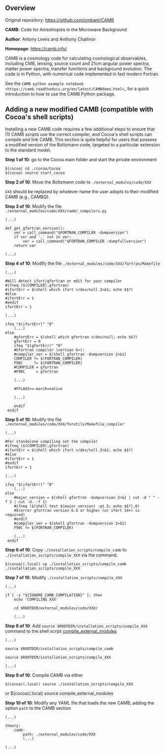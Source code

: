 ## Overview 

Original repository: https://github.com/cmbant/CAMB 

**CAMB**: Code for Anisotropies in the Microwave Background

**Author**: Antony Lewis and Anthony Challinor

**Homepage**: https://camb.info/

CAMB is a cosmology code for calculating cosmological observables, including
CMB, lensing, source count and 21cm angular power spectra, matter power spectra, transfer functions
and background evolution. The code is in Python, with numerical code implemented in fast modern Fortran.

See the `CAMB python example notebook <https://camb.readthedocs.org/en/latest/CAMBdemo.html>`_ for a
quick introduction to how to use the CAMB Python package.

## Adding a new modified CAMB (compatible with Cocoa's shell scripts)


Installing a new CAMB code requires a few additional steps to ensure that (1) CAMB scripts use the correct compiler, and Cocoa's shell scripts can compile and link CAMB. This section is quite helpful for users that possess a modified version of the Boltzmann code, targeted to a particular extension to the standard model.

**Step 1 of 10**: go to the Cocoa main folder and start the private environment

    $(cocoa) cd ./cocoa/Cocoa
    $(cocoa) source start_cocoa
    
**Step 2 of 10**: Move the Boltzmann code to `./external_modules/code/XXX`

`XXX` should be replaced by whatever name the user adopts to their modified CAMB (e.g., CAMBQ). 
    
**Step 3 of 10**: Modify the file `./external_modules/code/XXX/camb/_compilers.py` 
    
    (...)
    
    def get_gfortran_version():
        ver = call_command("$FORTRAN_COMPILER -dumpversion")
        if ver and '.' not in ver:
            ver = call_command("$FORTRAN_COMPILER -dumpfullversion")
        return ver
    
    (...)
    
**Step 4 of 10**: Modify the file `./external_modules/code/XXX/fortran/Makefile`

    (...)
    
    #Will detect ifort/gfortran or edit for your compiler
    #ifneq ($(COMPILER),gfortran)
    #ifortErr = $(shell which ifort >/dev/null 2>&1; echo $$?)
    #else
    #ifortErr = 1
    #endif
    ifortErr = 1
    
    (...)
    
    ifeq "$(ifortErr)" "0"
        (...)
    else
        #gfortErr = $(shell which gfortran >/dev/null; echo $$?)
        gfortErr = 0
        ifeq "$(gfortErr)" "0"
        #Gfortran compiler (version 6+):
        #compiler_ver = $(shell gfortran -dumpversion 2>&1)
        COMPILER ?= $(FORTRAN_COMPILER)
        F90C     ?= $(FORTRAN_COMPILER)
        #COMPILER = gfortran
        #F90C     = gfortran
        
        (...)
        
        #FFLAGS+=-march=native
        
        (...)
        
        endif
     endif

**Step 5 of 10**: Modify the file `./external_modules/code/XXX/forutils/Makefile_compiler`

    (...)
    
    #For standalone compiling set the compiler
    #ifneq ($(COMPILER),gfortran)
    #ifortErr = $(shell which ifort >/dev/null 2>&1; echo $$?)
    #else
    #ifortErr = 1
    #endif
    ifortErr = 1
    
    (...)
    
    ifeq "$(ifortErr)" "0"
        (...)
    else
        #major_version = $(shell gfortran -dumpversion 2>&1 | cut -d " " -f 3 | cut -d. -f 1)
        #ifneq ($(shell test $(major_version) -gt 5; echo $$?),0)
        #$(error gfortran version 6.3 or higher (or ifort 14+) is required)
        #endif
        #compiler_ver = $(shell gfortran -dumpversion 2>&1)
        F90C ?= $(FORTRAN_COMPILER)
        
        (...)
     endif

**Step 6 of 10**: Copy `./installation_scripts/compile_camb` to `./installation_scripts/compile_XXX` via the command.

    $(cocoa)(.local) cp ./installation_scripts/compile_camb ./installation_scripts/compile_XXX

**Step 7 of 10**: Modify `./installation_scripts/compile_XXX`

    (...)
    
    if [ -z "${IGNORE_CAMB_COMPILATION}" ]; then
        echo 'COMPILING XXX'

        cd $ROOTDIR/external_modules/code/XXX/
        
        (...)

**Step 8 of 10**: Add `source $ROOTDIR/installation_scripts/compile_XXX` command to the shell script [compile_external_modules](https://github.com/CosmoLike/cocoa/blob/main/Cocoa/compile_external_modules)

    (...)
  
    source $ROOTDIR/installation_scripts/compile_camb
    
    source $ROOTDIR/installation_scripts/compile_XXX
    
    (...)

**Step 9 of 10**: Compile CAMB via either 

    $(cocoa)(.local) source ./installation_scripts/compile_XXX
or 
    $(cocoa)(.local) source compile_external_modules

**Step 10 of 10**: Modify any YAML file that loads the new CAMB, adding the option `path` to the CAMB section

    (...)
    
    theory:
        camb:
            path: ./external_modules/code/XXX   
            (...)
    
    (...)
